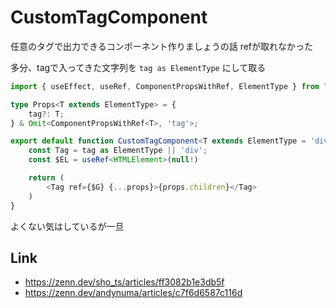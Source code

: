 # CustomTagComponent

任意のタグで出力できるコンポーネント作りましょうの話
refが取れなかった

多分、tagで入ってきた文字列を `tag as ElementType` にして取る

```typescript
import { useEffect, useRef, ComponentPropsWithRef, ElementType } from "react"

type Props<T extends ElementType> = {
    tag?: T;
} & Omit<ComponentPropsWithRef<T>, 'tag'>;

export default function CustomTagComponent<T extends ElementType = 'div'>({ tag, ...props }: Props<T>) {
	const Tag = tag as ElementType || 'div';
	const $EL = useRef<HTMLElement>(null!)

	return (
        <Tag ref={$G} {...props}>{props.children}</Tag>
    )
}
```

よくない気はしているが一旦

## Link
- https://zenn.dev/sho_ts/articles/ff3082b1e3db5f
- https://zenn.dev/andynuma/articles/c7f6d6587c116d